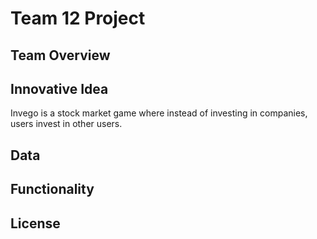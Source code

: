 # Team 12 Project

## Team Overview

## Innovative Idea

Invego is a stock market game where instead of investing in companies, users invest in other users.

## Data

## Functionality

## License

